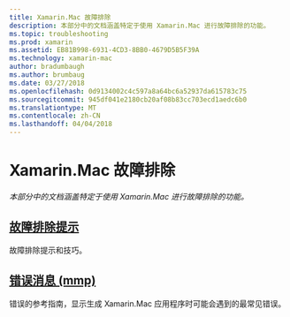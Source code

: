 ```yaml
---
title: Xamarin.Mac 故障排除
description: 本部分中的文档涵盖特定于使用 Xamarin.Mac 进行故障排除的功能。
ms.topic: troubleshooting
ms.prod: xamarin
ms.assetid: EB81B998-6931-4CD3-8BB0-4679D5B5F39A
ms.technology: xamarin-mac
author: bradumbaugh
ms.author: brumbaug
ms.date: 03/27/2018
ms.openlocfilehash: 0d9134002c4c597a8a64bc6a52937da615783c75
ms.sourcegitcommit: 945df041e2180cb20af08b83cc703ecd1aedc6b0
ms.translationtype: MT
ms.contentlocale: zh-CN
ms.lasthandoff: 04/04/2018
---
```

# <a name="xamarinmac-troubleshooting"></a>Xamarin.Mac 故障排除 

_本部分中的文档涵盖特定于使用 Xamarin.Mac 进行故障排除的功能。_

##  <a name="troubleshooting-tipsmactroubleshootingtroubleshootingmd"></a>[故障排除提示](~/mac/troubleshooting/troubleshooting.md)

故障排除提示和技巧。

##  <a name="errors-messages-mmpmactroubleshootingmmp-errorsmd"></a>[错误消息 (mmp)](~/mac/troubleshooting/mmp-errors.md)

错误的参考指南，显示生成 Xamarin.Mac 应用程序时可能会遇到的最常见错误。

